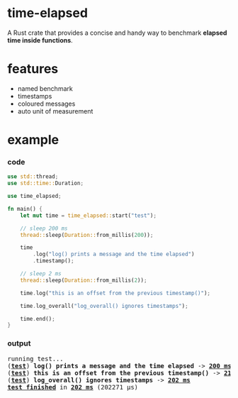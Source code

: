 # time-elapsed

A Rust crate that provides a concise and handy way to benchmark **elapsed time inside functions**.

# features
* named benchmark
* timestamps
* coloured messages
* auto unit of measurement

# example

### code

```rust
use std::thread;
use std::time::Duration;

use time_elapsed;

fn main() {
    let mut time = time_elapsed::start("test");

    // sleep 200 ms
    thread::sleep(Duration::from_millis(200));

    time
        .log("log() prints a message and the time elapsed")
        .timestamp();

    // sleep 2 ms
    thread::sleep(Duration::from_millis(2));

    time.log("this is an offset from the previous timestamp()");

    time.log_overall("log_overall() ignores timestamps");

    time.end();
}
```
### output

<pre>
running test...
(<b><a href="#output">test</a></b>) <b>log() prints a message and the time elapsed</b> -> <b><a href="#output">200 ms</a></b>
(<b><a href="#output">test</a></b>) <b>this is an offset from the previous timestamp()</b> -> <b><a href="#output">2103 μs</a></b>
(<b><a href="#output">test</a></b>) <b>log_overall() ignores timestamps</b> -> <b><a href="#output">202 ms</a></b>
<b><a href="#output">test finished</a></b> in <b><a href="#output">202 ms</a></b> (202271 μs)
</pre>
